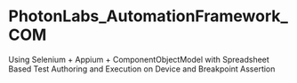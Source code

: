 # PhotonLabs_AutomationFramework_COM
Using Selenium + Appium + ComponentObjectModel with Spreadsheet Based Test Authoring and Execution on Device and Breakpoint Assertion

